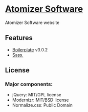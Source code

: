 # [Atomizer Software](http://atomizersoft.com)

Atomizer Software website

## Features

* [Boilerplate](http://html5boilerplate.com) v3.0.2
* [Sass.](http://sass-lang.com/)

## License

### Major components:

* jQuery: MIT/GPL license
* Modernizr: MIT/BSD license
* Normalize.css: Public Domain

